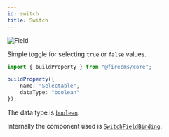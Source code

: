 ```yaml
---
id: switch
title: Switch
---
```


![Field](/img/fields/Switch.png)

Simple toggle for selecting `true` or `false` values.

```typescript jsx
import { buildProperty } from "@firecms/core";

buildProperty({
    name: "Selectable",
    dataType: "boolean"
});
```

The data type is [`boolean`](../config/boolean).

Internally the component used
is [`SwitchFieldBinding`](../../../api/variables/SwitchFieldBinding).


